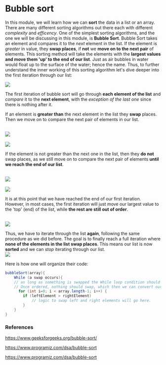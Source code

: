 # Bubble sort
In this module, we will learn how we can **sort** the data in a list or an array. There are many different sorting algorithms out there each with different _complexity_ and _efficency_. One of the simplest sorting algorithms, and the one we will be discussing in this module, is **Bubble Sort**. 
Bubble Sort takes an element and compares it to the _next_ element in the list. If the element is _greater_ in value, they **swap places**, if **not** we **move on to the next pair** of elements. This sorting method will take the elements with the **largest values and move them 'up' to the end of our list**. Just as air bubbles in water would float up to the surface of the water; hence the name. Thus, to further understand the inner working of this sorting algorithm let's dive deeper into the first iteration through our list: 

<img src="images/bubble-sort-unordered-list.png"><br/>

The first iteration of bubble sort will go through **each element of the list** and _compare_ it to the **next element**, with the _exception of the last one_ since there is nothing after it.

If an element is **greater than** the next element in the list they **swap** places. Then we move on to compare the next pair of elements in our list. 

<br><img src="images\bubble-sort-swapping-elements.png"><br>
<br><img src="images\bubble-sort-swapped.png"><br>

If the element is not greater than the next one in the list, then they **do not** swap places, as we still move on to compare the next pair of elements **until we reach the end of our list**. 

<br><img src="images\bubble-sort-not-swapping.png"><br>
<br><img src="images/bubble-sort-continue-iteration.png"><br>

It is at this point that we have reached the end of our first iteration. However, in most cases, the first iteration will just move our largest value to the 'top' (end) of the list, while **the rest are still out of order**. 

<br><img src="images\bubble-sort-unordered-2.png"><br>

Thus, we have to iterate through the list **again**, following the same procedure as we did before. The goal is to finally reach a full iteration where **none of the elements in the list swap places**. This means our list is now **sorted** and we can _stop_ iterating through our list.
<br><img src="images\bubble-sort-ordered.png"><br>


Here is how one will organize their code: 
``` Java
bubbleSort(array){
	While (a swap occurs){
	// as long as something is swapped the While loop condition should equal TRUE, so the algorithm can continue to run until ordered. 
	// Once ordered, nothing should swap, which then we can convert our While loop condition to FALSE, breaking us free form the loop. Otherwise we will continue to loop forever.
	  for (int i=0; i < array.length-1; i++) {
	    if (leftElement > rightElement)
		    // logic to swap left and right elements will go here. 
	    }
	}
}
```




### References
https://www.geeksforgeeks.org/bubble-sort/

https://www.programiz.com/dsa/bubble-sort

https://www.programiz.com/dsa/bubble-sort